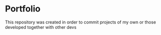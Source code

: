 # Portfolio

<p>This repository was created in order to commit projects of my own or those developed together with other devs</p>
